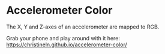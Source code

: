 # Accelerometer Color

The X, Y and Z-axes of an accelerometer are mapped to RGB.

Grab your phone and play around with it here:
https://christineln.github.io/accelerometer-color/
